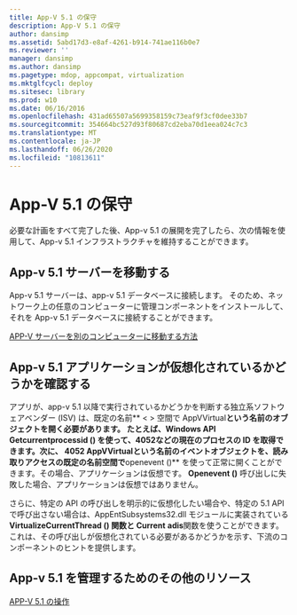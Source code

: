 ```yaml
---
title: App-V 5.1 の保守
description: App-V 5.1 の保守
author: dansimp
ms.assetid: 5abd17d3-e8af-4261-b914-741ae116b0e7
ms.reviewer: ''
manager: dansimp
ms.author: dansimp
ms.pagetype: mdop, appcompat, virtualization
ms.mktglfcycl: deploy
ms.sitesec: library
ms.prod: w10
ms.date: 06/16/2016
ms.openlocfilehash: 431ad65507a5699358159c73eaf9f3cf0dee33b7
ms.sourcegitcommit: 354664bc527d93f80687cd2eba70d1eea024c7c3
ms.translationtype: MT
ms.contentlocale: ja-JP
ms.lasthandoff: 06/26/2020
ms.locfileid: "10813611"
---
```

# App-V 5.1 の保守


必要な計画をすべて完了した後、App-v 5.1 の展開を完了したら、次の情報を使用して、App-v 5.1 インフラストラクチャを維持することができます。

## <a href="" id="move-the-app-v-5-1-server-"></a>App-v 5.1 サーバーを移動する


App-v 5.1 サーバーは、app-v 5.1 データベースに接続します。 そのため、ネットワーク上の任意のコンピューターに管理コンポーネントをインストールして、それを App-v 5.1 データベースに接続することができます。

[APP-V サーバーを別のコンピューターに移動する方法](how-to-move-the-app-v-server-to-another-computer51.md)

## <a href="" id="determine-if-an-app-v-5-1-application-is-running-virtualized-"></a>App-v 5.1 アプリケーションが仮想化されているかどうかを確認する


アプリが、app-v 5.1 以降で実行されているかどうかを判断する独立系ソフトウェアベンダー (ISV) は、既定の名前** &lt; &gt; 空間で AppVVirtual**という名前のオブジェクトを開く必要があります。 たとえば、Windows API **Getcurrentprocessid ()** を使って、4052などの現在のプロセスの ID を取得できます。次に、 **4052 AppVVirtual**という名前のイベントオブジェクトを、読み取りアクセスの既定の名前空間で**openevent ()** を使って正常に開くことができます。その場合、アプリケーションは仮想です。 **Openevent ()** 呼び出しに失敗した場合、アプリケーションは仮想ではありません。

さらに、特定の API の呼び出しを明示的に仮想化したい場合や、特定の 5.1 API で呼び出さない場合は、AppEntSubsystems32.dll モジュールに実装されている**VirtualizeCurrentThread () 関数と Current** **adis**関数を使うことができます。 これは、その呼び出しが仮想化されている必要があるかどうかを示す、下流のコンポーネントのヒントを提供します。






## App-v 5.1 を管理するためのその他のリソース


[APP-V 5.1 の操作](operations-for-app-v-51.md)

 

 





